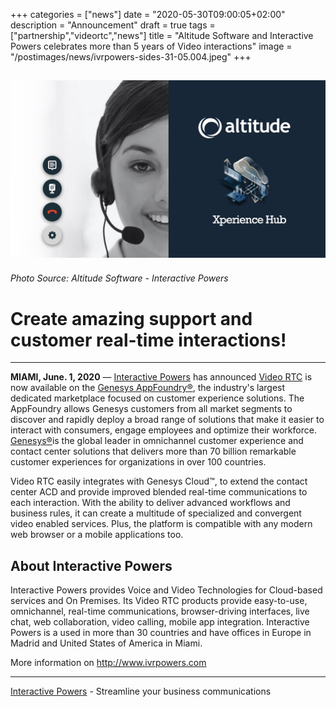 +++
categories = ["news"]
date = "2020-05-30T09:00:05+02:00"
description = "Announcement"
draft = true
tags = ["partnership","videortc","news"]
title = "Altitude Software and Interactive Powers celebrates more than 5 years of Video interactions"
image = "/postimages/news/ivrpowers-sides-31-05.004.jpeg"
+++

![Altitude-IntPowers](/postimages/news/ivrpowers-sides-31-05.004.jpeg)
------------
###### Photo Source: Altitude Software - Interactive Powers

# Create amazing support and customer real-time interactions!
---

**MIAMI, June. 1, 2020** — [Interactive Powers](https://www.ivrpowers.com) has announced [Video RTC](https://www.ivrpowers.com/videortc/) is now available on the [Genesys AppFoundry®](https://appfoundry.genesys.com), the industry's largest dedicated marketplace focused on customer experience solutions. The AppFoundry allows Genesys customers from all market segments to discover and rapidly deploy a broad range of solutions that make it easier to interact with consumers, engage employees and optimize their workforce. [Genesys®](https://www.genesys.com)is the global leader in omnichannel customer experience and contact center solutions that delivers more than 70 billion remarkable customer experiences for organizations in over 100 countries. 

Video RTC easily integrates with Genesys Cloud™, to extend the contact center ACD and provide improved blended real-time communications to each interaction. With the ability to deliver advanced workflows and business rules, it can create a multitude of specialized and convergent video enabled services. Plus, the platform is compatible with any modern web browser or a mobile applications too. 

##	About Interactive Powers

Interactive Powers provides Voice and Video Technologies for Cloud-based services and On Premises. Its Video RTC products provide easy-to-use, omnichannel, real-time communications, browser-driving interfaces, live chat, web collaboration, video calling, mobile app integration. Interactive Powers is a used in more than 30 countries and have offices in Europe in Madrid and United States of America in Miami.

More information on http://www.ivrpowers.com

---
[Interactive Powers](http://www.ivrpowers.com/ ) - Streamline your business communications



